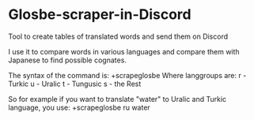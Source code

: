 # Glosbe-scraper-in-Discord
Tool to create tables of translated words and send them on Discord

I use it to compare words in various languages and compare them with Japanese to find possible cognates.

The syntax of the command is:
+scrapeglosbe <langgroups> <phrase in English>
 Where langgroups are:
  r - Turkic
  u - Uralic
  t - Tungusic
  s - the Rest
  
  So for example if you want to translate "water" to Uralic and Turkic language, you use:
  +scrapeglosbe ru water
